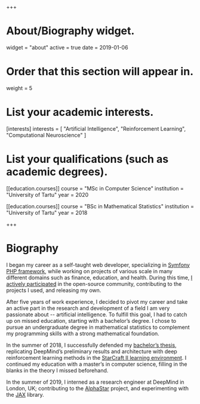 +++
# About/Biography widget.
widget = "about"
active = true
date = 2019-01-06

# Order that this section will appear in.
weight = 5

# List your academic interests.
[interests]
  interests = [
    "Artificial Intelligence",
    "Reinforcement Learning",
    "Computational Neuroscience"
  ]

# List your qualifications (such as academic degrees).
[[education.courses]]
  course = "MSc in Computer Science"
  institution = "University of Tartu"
  year = 2020

[[education.courses]]
  course = "BSc in Mathematical Statistics"
  institution = "University of Tartu"
  year = 2018
 
+++

# Biography

I began my career as a self-taught web developer, specializing in  [Symfony PHP framework](http://symfony.com/), while working on projects of various scale in many different domains such as finance, education, and health.
During this time, [I actively participated](https://github.com/inoryy?tab=overview&from=2012-12-01&to=2012-12-31) in the open-source community, contributing to the projects I used, and releasing my own.

After five years of work experience, I decided to pivot my career and take an active part in the research and development of a field I am very passionate about -- artificial intelligence.
To fulfill this goal, I had to catch up on missed education, starting with a bachelor’s degree.
I chose to pursue an undergraduate degree in mathematical statistics to complement my programming skills with a strong mathematical foundation.

In the summer of 2018, I successfully defended my [bachelor’s thesis](/files/ring_roman_bsc.pdf),
replicating DeepMind’s preliminary results and architecture with deep reinforcement learning methods in the [StarCraft II learning environment](https://arxiv.org/abs/1708.04782).
I continued my education with a master’s in computer science, filling in the blanks in the theory I missed beforehand.

In the summer of 2019, I interned as a research engineer at DeepMind in London, UK; contributing to the [AlphaStar](https://deepmind.com/blog/article/AlphaStar-Grandmaster-level-in-StarCraft-II-using-multi-agent-reinforcement-learning) project, and experimenting with the [JAX](https://github.com/google/jax) library.
